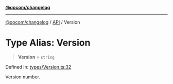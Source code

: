 [**@gocom/changelog**](../README.md)

***

[@gocom/changelog](../README.md) / [API](../Public/API.md) / Version

# Type Alias: Version

> **Version** = `string`

Defined in: [types/Version.ts:32](https://github.com/gocom/changelog/blob/5d7ff763e9deecbf9d2eedbc66ef1099bf6b11d7/src/types/Version.ts#L32)

Version number.
